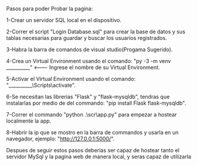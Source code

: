 Pasos para poder Probar la pagina:

1-Crear un servidor SQL local en el dispositivo.

2-Correr el script "Login Database.sql" para crear la base de datos y sus tablas necesarias para guardar y buscar los usuarios registrados.

3-Habra la barra de comandos de visual studio(Progama Sugerido).

4-Crea un Virtual Environment usando el comando: "py -3 -m venv __________" <--- Ingrese el nombre de su Virtual Environment.

5-Activar el Virtual Environment usando el comando: "__________\Scripts\activate".

6-Se necesitan las librerias "Flask" y "flask-mysqldb", tendras que instalarlas por medio de del commando: "pip install Flask flask-mysqldb".

7-Correr el commando "python .\scr\app.py" para empezar a hostear localmente la app.

8-Habrir la ip que se mostro en la barra de commandos y usarla en un navegador, ejemplo: "http://127.0.0.1:5000/".

Despues de seguir estos pasos deberias ser capaz de hostear tanto el servidor MySql y la pagina web de manera local, y seras capaz de utilizarla
